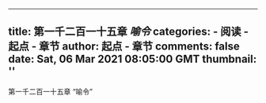 
---
title: 第一千二百一十五章 _喻令_
categories: 
    - 阅读
    - 起点 - 章节
author: 起点 - 章节
comments: false
date: Sat, 06 Mar 2021 08:05:00 GMT
thumbnail: ''
---

<div>   
第一千二百一十五章 “喻令”  
</div>
            